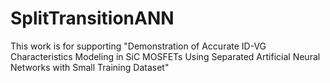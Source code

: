 # SplitTransitionANN
This work is for supporting "Demonstration of Accurate ID-VG Characteristics Modeling in SiC MOSFETs Using Separated Artificial Neural Networks with Small Training Dataset"
